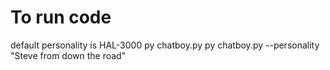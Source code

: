 # To run code

default personality is HAL-3000
py chatboy.py
py chatboy.py --personality "Steve from down the road"